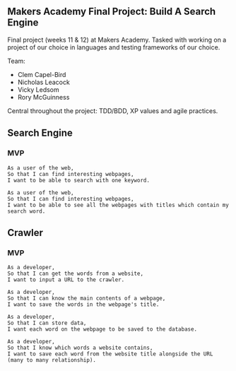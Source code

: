 ## Makers Academy Final Project: Build A Search Engine

Final project (weeks 11 & 12) at Makers Academy. Tasked with working on a project of our choice in languages and testing frameworks of our choice.

Team:
- Clem Capel-Bird
- Nicholas Leacock
- Vicky Ledsom
- Rory McGuinness

Central throughout the project: TDD/BDD, XP values and agile practices.

## Search Engine

### MVP

```
As a user of the web,
So that I can find interesting webpages,
I want to be able to search with one keyword.

As a user of the web,
So that I can find interesting webpages,
I want to be able to see all the webpages with titles which contain my search word.
```

## Crawler

### MVP

```
As a developer,
So that I can get the words from a website,
I want to input a URL to the crawler.

As a developer,
So that I can know the main contents of a webpage,
I want to save the words in the webpage's title.

As a developer,
So that I can store data,
I want each word on the webpage to be saved to the database.

As a developer,
So that I know which words a website contains,
I want to save each word from the website title alongside the URL (many to many relationship).
```
